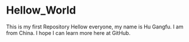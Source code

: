 # Hellow_World
This is my first Repository
Hellow everyone, my name is Hu Gangfu. I am from China. I hope I can learn more here at GitHub.
